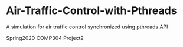 # Air-Traffic-Control-with-Pthreads
A simulation for air traffic control synchronized using pthreads API

Spring2020 COMP304 Project2

